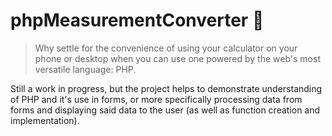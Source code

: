 # phpMeasurementConverter 🧮
> Why settle for the convenience of using your calculator on your phone or desktop when you can use one powered by the web's most versatile language: PHP.
> 

Still a work in progress, but the project helps to demonstrate understanding of PHP and it's use in forms, or more specifically processing data from forms and displaying said data to the user (as well as function creation and implementation). 
